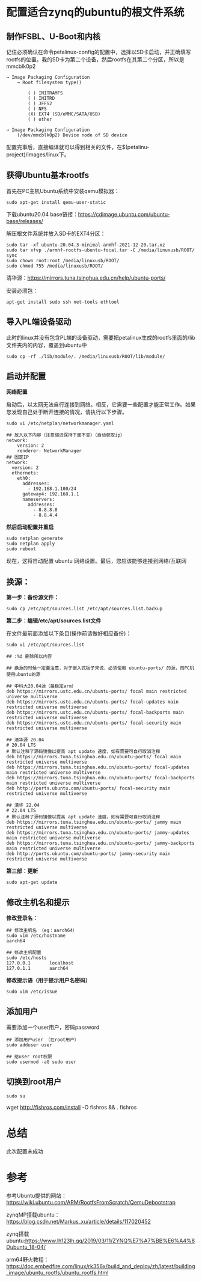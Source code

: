 # 配置适合zynq的ubuntu的根文件系统

## 制作FSBL、U-Boot和内核

记住必须确认在命令petalinux-config的配置中，选择以SD卡启动，并正确填写rootfs的位置。我的SD卡为第二个设备，然后rootfs在其第二个分区，所以是mmcblk0p2

```shell
→ Image Packaging Configuration
	→ Root filesystem type()

		( ) INITRAMFS
		( ) INITRD
		( ) JFFS2
		( ) NFS
		(X) EXT4 (SD/eMMC/SATA/USB)
		( ) other

→ Image Packaging Configuration
	(/dev/mmcblk0p2) Device node of SD device 
```

配置完事后，直接编译就可以得到相关的文件，在$(petalinu-project)/images/linux下。


## 获得Ubuntu基本rootfs

首先在PC主机Ubuntu系统中安装qemu模拟器：

```shell
sudo apt-get install qemu-user-static
```

下载ubuntu20.04 base链接：https://cdimage.ubuntu.com/ubuntu-base/releases/

解压根文件系统并放入SD卡的EXT4分区：

```shell
sudo tar -xf ubuntu-20.04.3-minimal-armhf-2021-12-20.tar.xz
sudo tar xfvp ./armhf-rootfs-ubuntu-focal.tar -C /media/linuxusb/ROOT/
sync
sudo chown root:root /media/linuxusb/ROOT/
sudo chmod 755 /media/linuxusb/ROOT/
```





清华源：https://mirrors.tuna.tsinghua.edu.cn/help/ubuntu-ports/





安装必须包：

```shell
apt-get install sudo ssh net-tools ethtool
```





## 导入PL端设备驱动

此时的linux并没有包含PL端的设备驱动，需要把petalinux生成的rootfs里面的/lib文件夹内的内容，覆盖到ubuntu中

```shell
sudo cp -rf ./lib/module/. /media/linuxusb/ROOT/lib/module/
```



## 启动并配置

**网络配置**

启动后，以太网无法自行连接到网络。相反，它需要一些配置才能正常工作。如果您发现自己处于断开连接的情况，请执行以下步骤。

```shell
sudo vi /etc/netplan/networkmanager.yaml

## 放入以下内容（注意缩进保持下面不变）（自动获取ip）
network:
    version: 2
    renderer: NetworkManager
## 固定IP
network:
  version: 2
  ethernets:
    eth0:
      addresses:
        - 192.168.1.100/24
      gateway4: 192.168.1.1
      nameservers:
        addresses:
          - 8.8.8.8
          - 8.8.4.4

```

**然后启动配置并重启**

```shell
sudo netplan generate
sudo netplan apply
sudo reboot
```

现在，这将自动配置 ubuntu 网络设置。最后，您应该能够连接到网络/互联网



## 换源：

**第一步：备份源文件：**

```shell
sudo cp /etc/apt/sources.list /etc/apt/sources.list.backup
```

**第二步：编辑/etc/apt/sources.list文件**

在文件最前面添加以下条目(操作前请做好相应备份)：

```shell
sudo vi /etc/apt/sources.list

## :%d 删除所以内容

## 换源的时候一定要注意，对于嵌入式板子来说，必须使用 ubuntu-ports/ 的源，而PC机使用ubuntu的源

## 中科大20.04源（最稳定arm）
deb https://mirrors.ustc.edu.cn/ubuntu-ports/ focal main restricted universe multiverse
deb https://mirrors.ustc.edu.cn/ubuntu-ports/ focal-updates main restricted universe multiverse
deb https://mirrors.ustc.edu.cn/ubuntu-ports/ focal-backports main restricted universe multiverse
deb https://mirrors.ustc.edu.cn/ubuntu-ports/ focal-security main restricted universe multiverse

## 清华源 20.04
# 20.04 LTS
# 默认注释了源码镜像以提高 apt update 速度，如有需要可自行取消注释
deb https://mirrors.tuna.tsinghua.edu.cn/ubuntu-ports/ focal main restricted universe multiverse
deb https://mirrors.tuna.tsinghua.edu.cn/ubuntu-ports/ focal-updates main restricted universe multiverse
deb https://mirrors.tuna.tsinghua.edu.cn/ubuntu-ports/ focal-backports main restricted universe multiverse
deb http://ports.ubuntu.com/ubuntu-ports/ focal-security main restricted universe multiverse

## 清华 22.04
# 22.04 LTS
# 默认注释了源码镜像以提高 apt update 速度，如有需要可自行取消注释
deb https://mirrors.tuna.tsinghua.edu.cn/ubuntu-ports/ jammy main restricted universe multiverse
deb https://mirrors.tuna.tsinghua.edu.cn/ubuntu-ports/ jammy-updates main restricted universe multiverse
deb https://mirrors.tuna.tsinghua.edu.cn/ubuntu-ports/ jammy-backports main restricted universe multiverse
deb http://ports.ubuntu.com/ubuntu-ports/ jammy-security main restricted universe multiverse
```

**第三部：更新**

```shell
sudo apt-get update
```











## 修改主机名和提示

**修改登录名：**

```shell
## 修改主机名 （eg：aarch64）
sudo vim /etc/hostname
aarch64

## 修改主机配置
sudo /etc/hosts
127.0.0.1       localhost
127.0.1.1       aarch64
```

**修改提示语（用于提示用户名密码）**

```shell
sudo vim /etc/issue
```



## 添加用户

需要添加一个user用户，密码password

```shell
## 添加用户user （在root用户）
sudo adduser user

## 给user root权限
sudo usermod -aG sudo user
```



## 切换到root用户

```shell
sudo su
```





wget http://fishros.com/install -O fishros && . fishros  



# 总结

此次配置未成功

# 参考

参考Ubuntu提供的网站：https://wiki.ubuntu.com/ARM/RootfsFromScratch/QemuDebootstrap

zynqMP搭载ubuntu：https://blog.csdn.net/Markus_xu/article/details/117020452

zynq搭载ubuntu:https://www.lh123lh.gq/2019/03/11/ZYNQ%E7%A7%BB%E6%A4%8Dubuntu_18-04/

arm64野火教程：https://doc.embedfire.com/linux/rk356x/build_and_deploy/zh/latest/building_image/ubuntu_rootfs/ubuntu_rootfs.html





